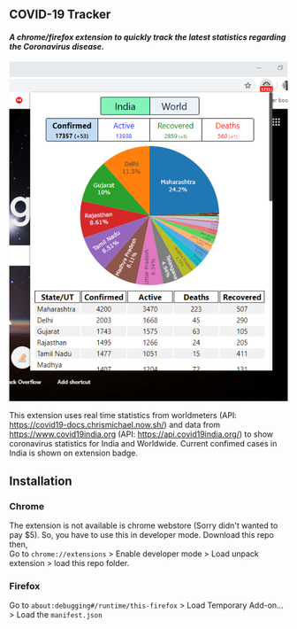 ## COVID-19 Tracker
#### _A chrome/firefox extension to quickly track the latest statistics regarding the Coronavirus disease._


![alt text](screenshot.png "COVID-19 Tracker")



This extension uses real time statistics from worldmeters (API: https://covid19-docs.chrismichael.now.sh/) and data from https://www.covid19india.org (API: https://api.covid19india.org/) to show coronavirus statistics for India and Worldwide. Current confimed cases in India is shown on extension badge.  



## Installation
### Chrome
The extension is not available is chrome webstore (Sorry didn't wanted to pay $5). So, you have to use this in developer mode. Download this repo then,   
Go to `chrome://extensions` > Enable developer mode > 
Load unpack extension > load this repo folder.  

### Firefox
Go to `about:debugging#/runtime/this-firefox` > Load Temporary Add-on... > Load the `manifest.json`